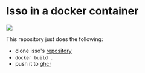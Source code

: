 # Isso in a docker container


![](https://github.com/eyenx/docker-isso/workflows/build%20image/badge.svg)

This repository just does the following:

* clone isso's [repository](https://github.com/posativ/isso/)
* `docker build .`
* push it to [ghcr](https://github.com/users/eyenx/packages/container/package/isso)
